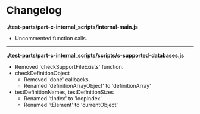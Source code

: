 # Changelog

**./test-parts/part-c-internal_scripts/internal-main.js**
* Uncommented function calls.

---

**./test-parts/part-c-internal_scripts/scripts/s-supported-databases.js**
* Removed 'checkSupportFileExists' function.
* checkDefinitionObject
	* Removed 'done' callbacks.
	* Renamed 'definitionArrayObject' to 'definitionArray'
* testDefinitionNames, testDefinitionSizes
	* Renamed 'tIndex' to 'loopIndex'
	* Renamed 'tElement' to 'currentObject'
